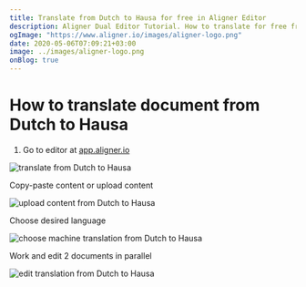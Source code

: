 ```yaml
---
title: Translate from Dutch to Hausa for free in Aligner Editor
description: Aligner Dual Editor Tutorial. How to translate for free from Dutch to Hausa. Aligner is multilingual document management platform. 
ogImage: "https://www.aligner.io/images/aligner-logo.png"
date: 2020-05-06T07:09:21+03:00
image: ../images/aligner-logo.png
onBlog: true
---
```


# How to translate document from Dutch to Hausa

1. Go to editor at [app.aligner.io](https://app.aligner.io "Aligner App web page")

![translate from Dutch to Hausa](../aligner-blank-editor.png "translate from Dutch to Hausa")

Copy-paste content or upload content

![upload content from Dutch to Hausa](../aligner-uploaded-document.png "upload content from Dutch to Hausa")

Choose desired language

![choose machine translation from Dutch to Hausa](../aligner-language-dropdown.png "choose machine translation from Dutch to Hausa")

Work and edit 2 documents in parallel

![edit translation from Dutch to Hausa](../aligner-double-sitded-editor.png "edit translation from Dutch to Hausa")


